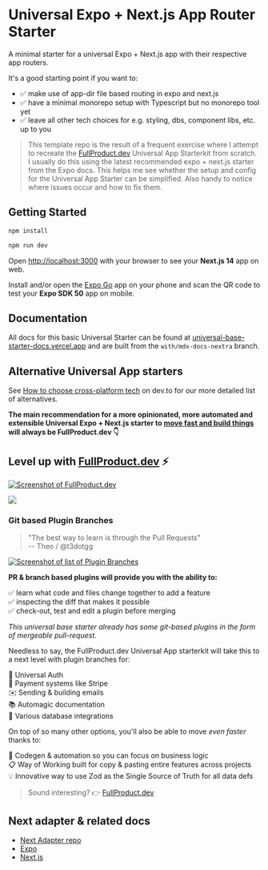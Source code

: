 # Universal Expo + Next.js App Router Starter

A minimal starter for a universal Expo + Next.js app with their respective app routers.

It's a good starting point if you want to:

- ✅ make use of app-dir file based routing in expo and next.js
- ✅ have a minimal monorepo setup with Typescript but no monorepo tool yet
- ✅ leave all other tech choices for e.g. styling, dbs, component libs, etc. up to you

> This template repo is the result of a frequent exercise where I attempt to recreate the [FullProduct.dev](https://fullproduct.dev) Universal App Starterkit from scratch. I usually do this using the latest recommended expo + next.js starter from the Expo docs. This helps me see whether the setup and config for the Universal App Starter can be simplified. Also handy to notice where issues occur and how to fix them.

## Getting Started

```bash
npm install
```

```bash
npm run dev
```

Open [http://localhost:3000](http://localhost:3000) with your browser to see your **Next.js 14** app on web.

Install and/or open the [Expo Go](https://expo.io/client) app on your phone and scan the QR code to test your **Expo SDK 50** app on mobile.

## Documentation

All docs for this basic Universal Starter can be found at [universal-base-starter-docs.vercel.app](https://universal-base-starter-docs.vercel.app/) and are built from the `with/mdx-docs-nextra` branch.

## Alternative Universal App starters

See [How to choose cross-platform tech](https://dev.to/codinsonn/why-use-react-native-over-flutter-a-recap-57b0) on dev.to for our more detailed list of alternatives.

**The main recommendation for a more opinionated, more automated and extensible Universal Expo + Next.js starter to [move fast and build things](https://dev.to/codinsonn/how-to-compete-with-elons-twitter-a-dev-perspective-4j64) will always be FullProduct.dev 👇**

## Level up with [FullProduct.dev](https://fullproduct.dev) ⚡️

[![Screenshot of FullProduct.dev](https://github.com/user-attachments/assets/a2eecfd2-7889-4079-944b-1b5af6cf5ddf)](https://fullproduct.dev)

<p>
  <a aria-label="sponsor @codinsonn on Github" href="https://github.com/sponsors/codinsonn">
    <img src="https://img.shields.io/static/v1?label=Sponsor&style=for-the-badge&message=%E2%9D%A4&logo=GitHub&color=%23fe8e86" target="_blank" />
  </a>
</p>

### Git based Plugin Branches

> "The best way to learn is through the Pull Requests"  
> -- Theo / @t3dotgg

[![Screenshot of list of Plugin Branches](https://github.com/user-attachments/assets/f2d4d836-c2ad-4249-bc53-de2ab7d5aac1)](https://github.com/Aetherspace/universal-app-router/pulls)

**PR & branch based plugins will provide you with the ability to:**  

✅ learn what code and files change together to add a feature  
✅ inspecting the diff that makes it possible  
✅ check-out, test and edit a plugin before merging   

*This universal base starter already has some git-based plugins in the form of mergeable pull-request.*

Needless to say, the FullProduct.dev Universal App starterkit will take this to a next level with plugin branches for:

🔐 Universal Auth  
💸 Payment systems like Stripe  
✉️ Sending & building emails  
📚 Automagic documentation  
🔌 Various database integrations  

On top of so many other options, you'll also be able to move *even faster* thanks to:

🚀 Codegen & automation so you can focus on business logic  
📋 Way of Working built for copy & pasting entire features across projects  
💡 Innovative way to use Zod as the Single Source of Truth for all data defs

> Sound interesting? 👉 [FullProduct.dev](https://fullproduct.dev)

## Next adapter & related docs

- [Next Adapter repo](https://github.com/expo/expo-cli/tree/main/packages/next-adapter)
- [Expo](https://expo.io/)
- [Next.js](https://nextjs.org/)
